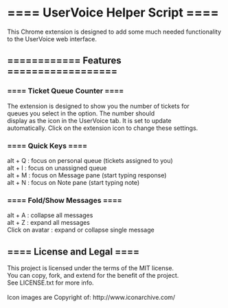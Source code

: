 <h1>  ==== UserVoice Helper Script ==== </h1>
<p> This Chrome extension is designed to add some much needed functionality to the UserVoice web interface.</p>
<h2>============ Features ==================</h2>

<h3>==== Ticket Queue Counter ====</h3>
The extension is designed to show you the number of tickets for</br>
queues you select in the option. The number should</br>
display as the icon in the UserVoice tab. It is set to update</br>
automatically. Click on the extension icon to change these settings. </br>

<h3>==== Quick Keys ====</h3>
alt + Q : focus on personal queue (tickets assigned to you)</br>
alt + I : focus on unassigned queue</br>
alt + M : focus on Message pane (start typing response)</br>
alt + N : focus on Note pane (start typing note)</br>

<h3>==== Fold/Show Messages ====</h3>
alt + A : collapse all messages</br>
alt + Z : expand all messages</br>
Click on avatar : expand or collapse single message</br>


<h2>==== License and Legal ====</h2>
This project is licensed under the terms of the MIT license.</br>
You can copy, fork, and extend for the benefit of the project.</br>
See LICENSE.txt for more info.</br>
</br>
Icon images are Copyright of: http://www.iconarchive.com/

